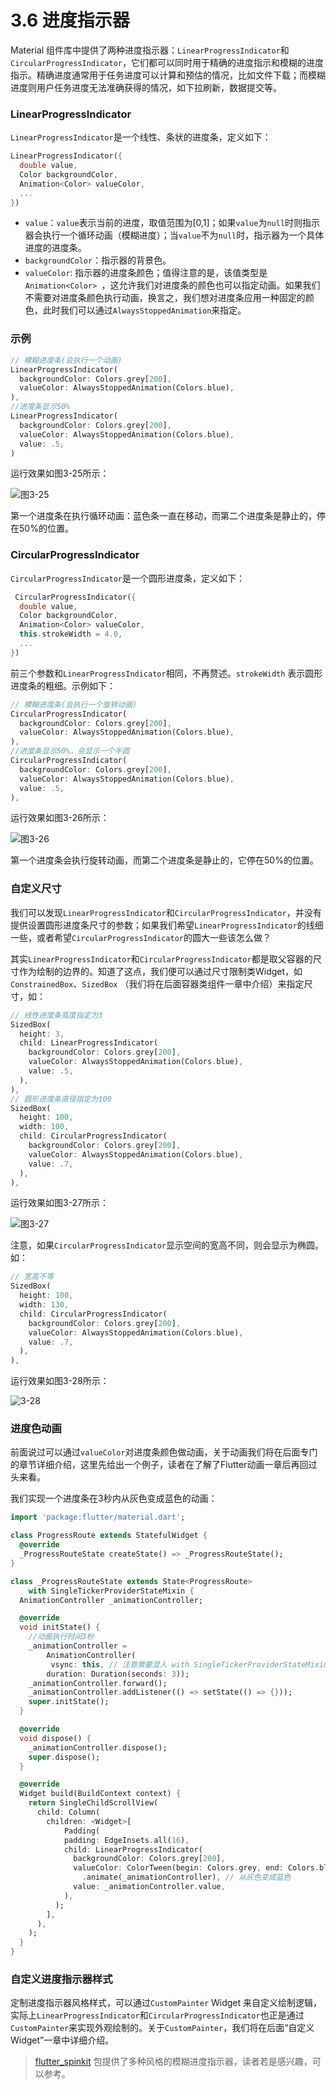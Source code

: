 # 3.6 进度指示器

Material 组件库中提供了两种进度指示器：`LinearProgressIndicator`和`CircularProgressIndicator`，它们都可以同时用于精确的进度指示和模糊的进度指示。精确进度通常用于任务进度可以计算和预估的情况，比如文件下载；而模糊进度则用户任务进度无法准确获得的情况，如下拉刷新，数据提交等。

### LinearProgressIndicator

`LinearProgressIndicator`是一个线性、条状的进度条，定义如下：

```dart
LinearProgressIndicator({
  double value,
  Color backgroundColor,
  Animation<Color> valueColor,
  ...
})
```

- `value`：`value`表示当前的进度，取值范围为[0,1]；如果`value`为`null`时则指示器会执行一个循环动画（模糊进度）；当`value`不为`null`时，指示器为一个具体进度的进度条。
- `backgroundColor`：指示器的背景色。
- `valueColor`: 指示器的进度条颜色；值得注意的是，该值类型是`Animation<Color> `，这允许我们对进度条的颜色也可以指定动画。如果我们不需要对进度条颜色执行动画，换言之，我们想对进度条应用一种固定的颜色，此时我们可以通过`AlwaysStoppedAnimation`来指定。

### 示例

```dart
// 模糊进度条(会执行一个动画)
LinearProgressIndicator(
  backgroundColor: Colors.grey[200],
  valueColor: AlwaysStoppedAnimation(Colors.blue),
),
//进度条显示50%
LinearProgressIndicator(
  backgroundColor: Colors.grey[200],
  valueColor: AlwaysStoppedAnimation(Colors.blue),
  value: .5, 
)
```

运行效果如图3-25所示：

![图3-25](../imgs/3-25.png)

第一个进度条在执行循环动画：蓝色条一直在移动，而第二个进度条是静止的，停在50%的位置。

### CircularProgressIndicator

`CircularProgressIndicator`是一个圆形进度条，定义如下：

```dart
 CircularProgressIndicator({
  double value,
  Color backgroundColor,
  Animation<Color> valueColor,
  this.strokeWidth = 4.0,
  ...   
}) 
```

前三个参数和`LinearProgressIndicator`相同，不再赘述。`strokeWidth` 表示圆形进度条的粗细。示例如下：

```dart
// 模糊进度条(会执行一个旋转动画)
CircularProgressIndicator(
  backgroundColor: Colors.grey[200],
  valueColor: AlwaysStoppedAnimation(Colors.blue),
),
//进度条显示50%，会显示一个半圆
CircularProgressIndicator(
  backgroundColor: Colors.grey[200],
  valueColor: AlwaysStoppedAnimation(Colors.blue),
  value: .5,
),
```

运行效果如图3-26所示：

![图3-26](../imgs/3-26.png)

第一个进度条会执行旋转动画，而第二个进度条是静止的，它停在50%的位置。

### 自定义尺寸

我们可以发现`LinearProgressIndicator`和`CircularProgressIndicator`，并没有提供设置圆形进度条尺寸的参数；如果我们希望`LinearProgressIndicator`的线细一些，或者希望`CircularProgressIndicator`的圆大一些该怎么做？

其实`LinearProgressIndicator`和`CircularProgressIndicator`都是取父容器的尺寸作为绘制的边界的。知道了这点，我们便可以通过尺寸限制类Widget，如`ConstrainedBox`、`SizedBox` （我们将在后面容器类组件一章中介绍）来指定尺寸，如：

```dart
// 线性进度条高度指定为3
SizedBox(
  height: 3,
  child: LinearProgressIndicator(
    backgroundColor: Colors.grey[200],
    valueColor: AlwaysStoppedAnimation(Colors.blue),
    value: .5,
  ),
),
// 圆形进度条直径指定为100
SizedBox(
  height: 100,
  width: 100,
  child: CircularProgressIndicator(
    backgroundColor: Colors.grey[200],
    valueColor: AlwaysStoppedAnimation(Colors.blue),
    value: .7,
  ),
),
```

运行效果如图3-27所示：

![图3-27](../imgs/3-27.png)

注意，如果`CircularProgressIndicator`显示空间的宽高不同，则会显示为椭圆。如：

```dart
// 宽高不等
SizedBox(
  height: 100,
  width: 130,
  child: CircularProgressIndicator(
    backgroundColor: Colors.grey[200],
    valueColor: AlwaysStoppedAnimation(Colors.blue),
    value: .7,
  ),
),
```

运行效果如图3-28所示：

![3-28](../imgs/3-28.png)

### 进度色动画

前面说过可以通过`valueColor`对进度条颜色做动画，关于动画我们将在后面专门的章节详细介绍，这里先给出一个例子，读者在了解了Flutter动画一章后再回过头来看。

我们实现一个进度条在3秒内从灰色变成蓝色的动画：

```dart
import 'package:flutter/material.dart';

class ProgressRoute extends StatefulWidget {
  @override
  _ProgressRouteState createState() => _ProgressRouteState();
}

class _ProgressRouteState extends State<ProgressRoute>
    with SingleTickerProviderStateMixin {
  AnimationController _animationController;

  @override
  void initState() {
    //动画执行时间3秒  
    _animationController =
        AnimationController(
         vsync: this, // 注意需要混入 with SingleTickerProviderStateMixin
	    duration: Duration(seconds: 3));
    _animationController.forward();
    _animationController.addListener(() => setState(() => {}));
    super.initState();
  }

  @override
  void dispose() {
    _animationController.dispose();
    super.dispose();
  }

  @override
  Widget build(BuildContext context) {
    return SingleChildScrollView(
      child: Column(
        children: <Widget>[
            Padding(
            padding: EdgeInsets.all(16),
            child: LinearProgressIndicator(
              backgroundColor: Colors.grey[200],
              valueColor: ColorTween(begin: Colors.grey, end: Colors.blue)
                .animate(_animationController), // 从灰色变成蓝色
              value: _animationController.value,
            ),
          );
        ],
      ),
    );
  }
}
```

### 自定义进度指示器样式

定制进度指示器风格样式，可以通过`CustomPainter` Widget 来自定义绘制逻辑，实际上`LinearProgressIndicator`和`CircularProgressIndicator`也正是通过`CustomPainter`来实现外观绘制的。关于`CustomPainter`，我们将在后面“自定义Widget”一章中详细介绍。

> [flutter_spinkit](https://pub.flutter-io.cn/packages/flutter_spinkit) 包提供了多种风格的模糊进度指示器，读者若是感兴趣，可以参考。
